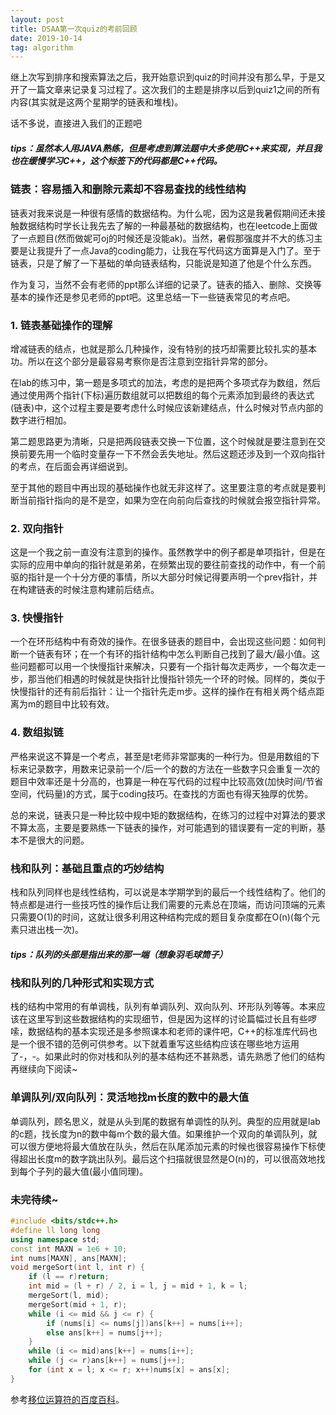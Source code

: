 ```yaml
---
layout: post
title: DSAA第一次quiz的考前回顾
date: 2019-10-14 
tag: algorithm
---
```


 继上次写到排序和搜索算法之后，我开始意识到quiz的时间并没有那么早，于是又开了一篇文章来记录复习过程了。这次我们的主题是排序以后到quiz1之间的所有内容(其实就是这两个星期学的链表和堆栈)。

 话不多说，直接进入我们的正题吧

##### tips：虽然本人用JAVA熟练，但是考虑到算法题中大多使用C++来实现，并且我也在缓慢学习C++，这个标签下的代码都是C++代码。

### 链表：容易插入和删除元素却不容易查找的线性结构

  链表对我来说是一种很有感情的数据结构。为什么呢，因为这是我暑假期间还未接触数据结构时学长让我先去了解的一种最基础的数据结构，也在leetcode上面做了一点题目(然而做妮可oj的时候还是没能ak)。当然，暑假那强度并不大的练习主要是让我提升了一点Java的coding能力，让我在写代码这方面算是入门了。至于链表，只是了解了一下基础的单向链表结构，只能说是知道了他是个什么东西。

  作为复习，当然不会有老师的ppt那么详细的记录了。链表的插入、删除、交换等基本的操作还是参见老师的ppt吧。这里总结一下一些链表常见的考点吧。

### 1. 链表基础操作的理解

  增减链表的结点，也就是那么几种操作，没有特别的技巧却需要比较扎实的基本功。所以在这个部分是最容易考察你是否注意到空指针异常的部分。

  在lab的练习中，第一题是多项式的加法，考虑的是把两个多项式存为数组，然后通过使用两个指针(下标)遍历数组就可以把数组的每个元素添加到最终的表达式(链表)中，这个过程主要是要考虑什么时候应该新建结点，什么时候对节点内部的数字进行相加。

  第二题思路更为清晰，只是把两段链表交换一下位置，这个时候就是要注意到在交换前要先用一个临时变量存一下不然会丢失地址。然后这题还涉及到一个双向指针的考点，在后面会再详细说到。

  至于其他的题目中再出现的基础操作也就无非这样了。这里要注意的考点就是要判断当前指针指向的是不是空，如果为空在向前向后查找的时候就会报空指针异常。
 
### 2. 双向指针

 这是一个我之前一直没有注意到的操作。虽然教学中的例子都是单项指针，但是在实际的应用中单向的指针就是弟弟，在频繁出现的要往前查找的动作中，有一个前驱的指针是一个十分方便的事情，所以大部分时候记得要声明一个prev指针，并在构建链表的时候注意构建前后结点。

### 3. 快慢指针

 一个在环形结构中有奇效的操作。在很多链表的题目中，会出现这些问题：如何判断一个链表有环；在一个有环的指针结构中怎么判断自己找到了最大/最小值。这些问题都可以用一个快慢指针来解决，只要有一个指针每次走两步，一个每次走一步，那当他们相遇的时候就是快指针比慢指针领先一个环的时候。同样的，类似于快慢指针的还有前后指针：让一个指针先走m步。这样的操作在有相关两个结点距离为m的题目中比较有效。

### 4. 数组拟链

 严格来说这不算是一个考点，甚至是t老师非常鄙夷的一种行为。但是用数组的下标来记录数字，用数来记录前一个/后一个的数的方法在一些数字只会重复一次的题目中效率还是十分高的，也算是一种在写代码的过程中比较高效(加快时间/节省空间，代码量)的方式，属于coding技巧。在查找的方面也有得天独厚的优势。

 总的来说，链表只是一种比较中规中矩的数据结构，在练习的过程中对算法的要求不算太高，主要是要熟练一下链表的操作，对可能遇到的错误要有一定的判断，基本不是很大的问题。

### 栈和队列：基础且重点的巧妙结构

  栈和队列同样也是线性结构，可以说是本学期学到的最后一个线性结构了。他们的特点都是进行一些技巧性的操作后让我们需要的元素总在顶端，而访问顶端的元素只需要O(1)的时间，这就让很多利用这种结构完成的题目复杂度都在O(n)(每个元素只进出栈一次)。

##### tips：队列的头部是指出来的那一端（想象羽毛球筒子）

### 栈和队列的几种形式和实现方式

  栈的结构中常用的有单调栈，队列有单调队列、双向队列、环形队列等等。本来应该在这里写到这些数据结构的实现细节，但是因为这样的讨论篇幅过长且有些啰嗦，数据结构的基本实现还是多参照课本和老师的课件吧，C++的标准库代码也是一个很不错的范例可供参考。以下就着重写这些结构应该在哪些地方运用了-，-。如果此时的你对栈和队列的基本结构还不甚熟悉，请先熟悉了他们的结构再继续向下阅读~

### 单调队列/双向队列：灵活地找m长度的数中的最大值
  单调队列，顾名思义，就是从头到尾的数据有单调性的队列。典型的应用就是lab的c题，找长度为n的数中每m个数的最大值。如果维护一个双向的单调队列，就可以很方便地将最大值放在队头，然后在队尾添加元素的时候也很容易操作下标使得超出长度m的数字跳出队列。最后这个扫描就很显然是O(n)的，可以很高效地找到每个子列的最大值(最小值同理)。

### 未完待续~
  

```C++
#include <bits/stdc++.h>
#define ll long long
using namespace std;
const int MAXN = 1e6 + 10;
int nums[MAXN], ans[MAXN];
void mergeSort(int l, int r) {
    if (l == r)return;
    int mid = (l + r) / 2, i = l, j = mid + 1, k = l;
    mergeSort(l, mid);
    mergeSort(mid + 1, r);
    while (i <= mid && j <= r) {
        if (nums[i] <= nums[j])ans[k++] = nums[i++];
        else ans[k++] = nums[j++];
    }
    while (i <= mid)ans[k++] = nums[i++];
    while (j <= r)ans[k++] = nums[j++];
    for (int x = l; x <= r; x++)nums[x] = ans[x];
}
```
  参考[移位运算符的百度百科](https://baike.baidu.com/item/%E7%A7%BB%E4%BD%8D%E8%BF%90%E7%AE%97%E7%AC%A6/5622348?fr=aladdin)。
